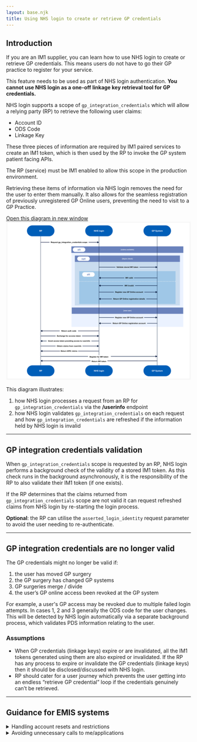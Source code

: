 ```yaml
---
layout: base.njk
title: Using NHS login to create or retrieve GP credentials
---
```


## Introduction

If you are an IM1 supplier, you can learn how to use NHS login to create or retrieve GP credentials. This means users do not have to go their GP practice to register for your service.

This feature needs to be used as part of NHS login authentication. **You cannot use NHS login as a one-off linkage key retrieval tool for GP credentials.**

NHS login supports a scope of `gp_integration_credentials` which will allow a relying party (RP) to retrieve the following user claims:

- Account ID
- ODS Code
- Linkage Key

These three pieces of information are required by IM1 paired services to create an IM1 token, which is then used by the RP to invoke the GP system patient facing APIs. 

The RP (service) must be IM1 enabled to allow this scope in the production environment. 

Retrieving these items of information via NHS login removes the need for the user to enter them manually. It also allows for the seamless registration of previously unregistered GP Online users, preventing the need to visit to a GP Practice.

<div class="design-example">
<a href="https://raw.githubusercontent.com/nhsconnect/nhslogin/main/src/images/gp-credentials-diagram.png" class="design-example__pop-out" target="_blank">Open this diagram in new window</a>
    <div class="code-embed">
    <img class="nhsuk-image__img" src="https://github.com/nhsconnect/nhslogin/raw/main/src/images/gp-credentials-diagram.png" alt="Diagram illustrating GP credentials request and validation">
</div>
</div>

This diagram illustrates:
1. how NHS login processes a request from an RP for `gp_integration_credentials` via the **/userinfo** endpoint
2. how NHS login validates `gp_integration_credentials` on each request and how `gp_integration_credentials` are refreshed if the information held by NHS login is invalid

---

## GP integration credentials validation

When `gp_integration_credentials` scope is requested by an RP, NHS login performs a background check of the validity of a stored IM1 token. As this check runs in the background asynchronously, it is the responsibility of the RP to also validate their IM1 token (if one exists).

If the RP determines that the claims returned from `gp_integration_credentials` scope are not valid it can request refreshed claims from NHS login by re-starting the login process.

**Optional**: the RP can utilise the `asserted_login_identity` request parameter to avoid the user needing to re-authenticate.

---

## GP integration credentials are no longer valid

The GP credentials might no longer be valid if:

1. the user has moved GP surgery
2. the GP surgery has changed GP systems
3. GP surgeries merge / divide
4. the user’s GP online access been revoked at the GP system

For example, a user's GP access may be revoked due to multiple failed login attempts. In cases 1, 2 and 3 generally the ODS code for the user changes. This will be detected by NHS login automatically via a separate background process, which validates PDS information relating to the user.

### Assumptions

- When GP credentials (linkage keys) expire or are invalidated, all the IM1 tokens generated using them are also expired or invalidated. If the RP has any process to expire or invalidate the GP credentials (linkage keys) then it should be disclosed/discussed with NHS login.
- RP should cater for a user journey which prevents the user getting into an endless “retrieve GP credential” loop if the credentials genuinely can’t be retrieved.

---

<div class="nhsuk-card nhsuk-card" id="NHSDS">
  <div class="nhsuk-card__content">
              <h2>
               Guidance for EMIS systems
              </h2>
      <details class="nhsuk-details nhsuk-expander--no-outline">
        <summary class="nhsuk-details__summary">
          <span class="nhsuk-details__summary-text">
            Handling account resets and restrictions
          </span>
        </summary>
      <ul class="nhsuk-inside-box-text" style="max-width:none;">    
EMIS Web accounts can be reset, either by:
          
<ul>
<li>the user</li>
<li>the GP practice (for example, when suspicious activity is detected)</li>
</ul>
          
After a reset, the account enters a “Restricted” state until the user reauthenticates via NHS login.

To resolve this, if your POST /Session response includes: `ApplicationLinkLevel:"Restricted"` redirect the user back to NHS login. 

They will be prompted to reauthenticate, lifting the restriction on their account.

</div>
</div>
</div>
</div>

<details class="nhsuk-details nhsuk-expander--no-outline">
        <summary class="nhsuk-details__summary">
          <span class="nhsuk-details__summary-text">
            Avoiding unnecessary calls to me/applications 
          </span>
        </summary>
      <div class="nhsuk-details__text nhsuk-grid-row">
      <div class="nhsuk-grid-column-full width">
      <ul class="nhsuk-inside-box-text" style="max-width:none;">    

Some partners are triggering unecessary `me_applications` on every NHS login. This results in a confirmation email being sent to the user each time. 

To avoid this, follow these steps:

Initial login:
<ul>
<li>When a user logs in via NHS login for the first time, you'll receive a linkage key.</li>
<li>Use this linkage key to call `me_applications` and obtain the Access Identity GUID.</li>
<li>Store both the linkage key and the Access Identity GUID securely.</li>
</ul>

Subsequent logins:
<ul>
<li>On each login, compare the returned linkage key with the one you've stored.</li>
<li>If it's the same: use the stored GUID to establish the user session.</li>
<li>If it's different: use the new linkage key to retrieve a fresh GUID via me/applications, then update your stored values.</li>
</ul>

</div>
</div>
</div>
</div>
